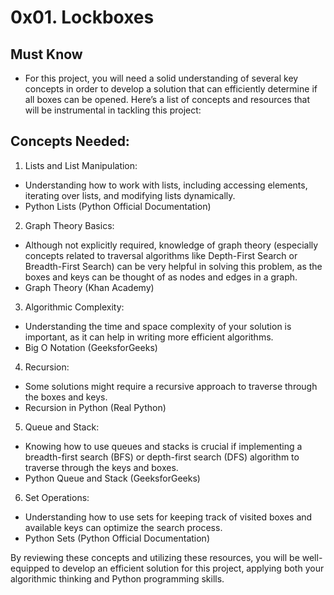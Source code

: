 # 0x01. Lockboxes

## Must Know
- For this project, you will need a solid understanding of several key concepts in order to develop a solution that can efficiently determine if all boxes can be opened. Here’s a list of concepts and resources that will be instrumental in tackling this project:

## Concepts Needed:
1. Lists and List Manipulation:

 - Understanding how to work with lists, including accessing elements, iterating over lists, and modifying lists dynamically.
 - Python Lists (Python Official Documentation)

2. Graph Theory Basics:
 - Although not explicitly required, knowledge of graph theory (especially concepts related to traversal algorithms like Depth-First Search or Breadth-First Search) can be very helpful in solving this problem, as the boxes and keys can be thought of as nodes and edges in a graph.
 - Graph Theory (Khan Academy)

3. Algorithmic Complexity:
 - Understanding the time and space complexity of your solution is important, as it can help in writing more efficient algorithms.
 - Big O Notation (GeeksforGeeks)

4. Recursion:
 - Some solutions might require a recursive approach to traverse through the boxes and keys.
 - Recursion in Python (Real Python)

5. Queue and Stack:
 - Knowing how to use queues and stacks is crucial if implementing a breadth-first search (BFS) or depth-first search (DFS) algorithm to traverse through the keys and boxes.
 - Python Queue and Stack (GeeksforGeeks)

6. Set Operations:
 - Understanding how to use sets for keeping track of visited boxes and available keys can optimize the search process.
 - Python Sets (Python Official Documentation)

By reviewing these concepts and utilizing these resources, you will be well-equipped to develop an efficient solution for this project, applying both your algorithmic thinking and Python programming skills.

